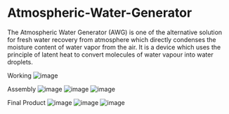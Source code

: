 # Atmospheric-Water-Generator
The Atmospheric Water Generator (AWG) is one of the alternative solution for fresh water recovery from atmosphere which directly condenses the moisture content of water vapor from the air. It is a device which uses the principle of latent heat to convert molecules of water vapour into water droplets. 

Working
![image](https://github.com/zub2603/Atmospheric-Water-Generator/assets/105968154/2f43752e-2a6e-4743-9074-36b9ab4bad0b)

Assembly
![image](https://github.com/zub2603/Atmospheric-Water-Generator/assets/105968154/ae352ba0-478f-497f-b458-fa78760a9dd0)
![image](https://github.com/zub2603/Atmospheric-Water-Generator/assets/105968154/f2681dae-0c32-4f8e-8873-ea2aea40b946)
![image](https://github.com/zub2603/Atmospheric-Water-Generator/assets/105968154/830cf527-bf3b-41c2-b52d-4e8dff580a36)


Final Product
![image](https://github.com/zub2603/Atmospheric-Water-Generator/assets/105968154/a62d4f3f-805c-4f67-b8c8-167f27ba7a8d)
![image](https://github.com/zub2603/Atmospheric-Water-Generator/assets/105968154/29e80587-241b-4113-9f1a-3eea98950f56)
![image](https://github.com/zub2603/Atmospheric-Water-Generator/assets/105968154/945835a6-487f-486b-9161-23ba24440c1b)
